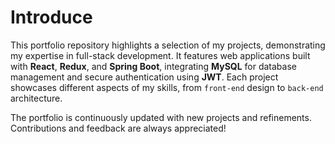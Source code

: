 # Introduce

This portfolio repository highlights a selection of my projects, demonstrating my expertise in full-stack development. It features web applications built with **React**, **Redux**, and **Spring Boot**, integrating **MySQL** for database management and secure authentication using **JWT**. Each project showcases different aspects of my skills, from `front-end` design to `back-end` architecture.

The portfolio is continuously updated with new projects and refinements. Contributions and feedback are always appreciated!
